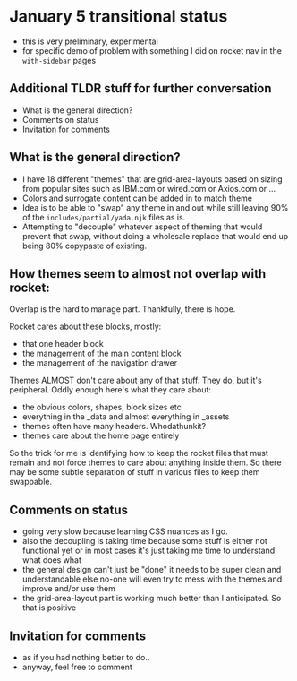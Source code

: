 # January 5 transitional status

- this is very preliminary, experimental
- for specific demo of problem with something I did on rocket nav in the `with-sidebar` pages

## Additional TLDR stuff for further conversation

- What is the general direction?
- Comments on status
- Invitation for comments

## What is the general direction?

- I have 18 different "themes" that are grid-area-layouts based on sizing from popular sites such as IBM.com or wired.com or Axios.com or ...
- Colors and surrogate content can be added in to match theme
- Idea is to be able to "swap" any theme in and out while still leaving 90% of the `includes/partial/yada.njk` files as is.
- Attempting to "decouple" whatever aspect of theming that would prevent that swap, without doing a wholesale replace that would end up being 80% copypaste of existing.

## How themes seem to almost not overlap with rocket:

Overlap is the hard to manage part. Thankfully, there is hope.

Rocket cares about these blocks, mostly:

- that one header block
- the management of the main content block
- the management of the navigation drawer

Themes ALMOST don't care about any of that stuff. They do, but it's peripheral. Oddly enough here's what they care about:

- the obvious colors, shapes, block sizes etc
- everything in the _data and almost everything in _assets
- themes often have many headers. Whodathunkit?
- themes care about the home page entirely

So the trick for me is identifying how to keep the rocket files that must remain and not force themes to care about anything inside them. So there may be some subtle separation of stuff in various files to keep them swappable.


## Comments on status

- going very slow because learning CSS nuances as I go.
- also the decoupling is taking time because some stuff is either not functional yet or in most cases it's just taking me time to understand what does what
- the general design can't just be "done" it needs to be super clean and understandable else no-one will even try to mess with the themes and improve and/or use them
- the grid-area-layout part is working much better than I anticipated. So that is positive

## Invitation for comments

- as if you had nothing better to do..
- anyway, feel free to comment